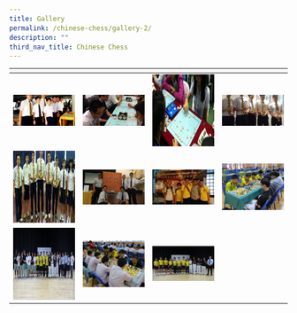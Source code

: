 ```yaml
---
title: Gallery
permalink: /chinese-chess/gallery-2/
description: ""
third_nav_title: Chinese Chess
---
```

<table>
<thead>
  <tr>
    <th style="width:200px"></th>
    <th style="width:200px"></th>
    <th style="width:200px"></th>
		<th style="width:200px"></th>
  </tr>
</thead>
<tbody>
  <tr>
    <td style ="text-align:center"><a href="/images/cc%201.jpeg"> <img src="/images/cc%201.jpeg" style="width:200px"></a></td>
    <td style ="text-align:center"><a href="/images/cc%202.jpeg"> <img src="/images/cc%202.jpeg" style="width:200px"></a></td>
    <td style ="text-align:center"><a href="/images/cc%203.jpeg"> <img src="/images/cc%203.jpeg" style="width:200px; height: 130px"></a></td>
    <td style ="text-align:center"><a href="/images/cc%204.jpeg"> <img src="/images/cc%204.jpeg" style="width:200px"></a></td>
  </tr>
   <tr>
    <td style ="text-align:center"><a href="/images/cc%205.jpeg"> <img src="/images/cc%205.jpeg" style="width:200px; height: 130px"></a></td>
    <td style ="text-align:center"><a href="/images/cc%206.jpeg"> <img src="/images/cc%206.jpeg" style="width:200px"></a></td>
    <td style ="text-align:center"><a href="/images/cc%207.jpeg"> <img src="/images/cc%207.jpeg" style="width:200px"></a></td>
    <td style ="text-align:center"><a href="/images/cc%208.jpeg"> <img src="/images/cc%208.jpeg" style="width:200px"></a></td>
  </tr>
	<tr>
    <td style ="text-align:center"><a href="/images/cc%209.jpeg"> <img src="/images/cc%209.jpeg" style="width:200px; height: 130px"></a></td>
    <td style ="text-align:center"><a href="/images/cc%2010.jpeg"> <img src="/images/cc%2010.jpeg" style="width:200px"></a></td>
    <td style ="text-align:center"><a href="/images/cc%2011.jpeg"> <img src="/images/cc%2011.jpeg" style="width:200px"></a></td>
  </tr>
</tbody>
</table>